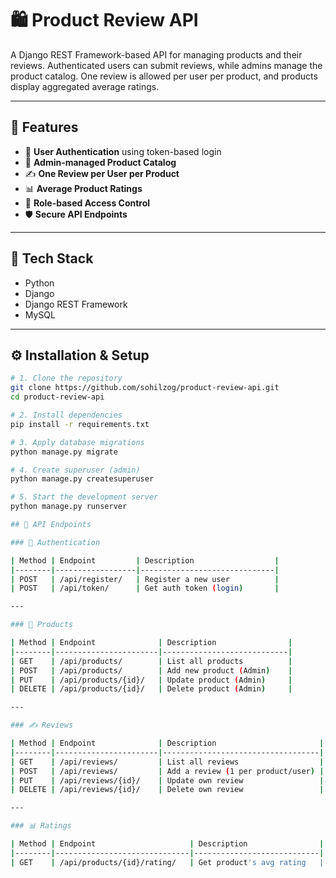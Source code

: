 # 🛍️ Product Review API

A Django REST Framework-based API for managing products and their reviews. Authenticated users can submit reviews, while admins manage the product catalog. One review is allowed per user per product, and products display aggregated average ratings.

---

## 🚀 Features

- 👤 **User Authentication** using token-based login
- 🛒 **Admin-managed Product Catalog**
- ✍️ **One Review per User per Product**
- 📊 **Average Product Ratings**
- 🔐 **Role-based Access Control**
- 🛡️ **Secure API Endpoints**

---

## 🧰 Tech Stack

- Python
- Django
- Django REST Framework
-  MySQL 

---

## ⚙️ Installation & Setup

```bash
# 1. Clone the repository
git clone https://github.com/sohilzog/product-review-api.git
cd product-review-api

# 2. Install dependencies
pip install -r requirements.txt

# 3. Apply database migrations
python manage.py migrate

# 4. Create superuser (admin)
python manage.py createsuperuser

# 5. Start the development server
python manage.py runserver

## 🔑 API Endpoints

### 🔐 Authentication

| Method | Endpoint         | Description                  |
|--------|------------------|------------------------------|
| POST   | /api/register/   | Register a new user          |
| POST   | /api/token/      | Get auth token (login)       |

---

### 🛒 Products

| Method | Endpoint              | Description                |
|--------|-----------------------|----------------------------|
| GET    | /api/products/        | List all products          |
| POST   | /api/products/        | Add new product (Admin)    |
| PUT    | /api/products/{id}/   | Update product (Admin)     |
| DELETE | /api/products/{id}/   | Delete product (Admin)     |

---

### ✍️ Reviews

| Method | Endpoint              | Description                       |
|--------|-----------------------|-----------------------------------|
| GET    | /api/reviews/         | List all reviews                  |
| POST   | /api/reviews/         | Add a review (1 per product/user) |
| PUT    | /api/reviews/{id}/    | Update own review                 |
| DELETE | /api/reviews/{id}/    | Delete own review                 |

---

### 📊 Ratings

| Method | Endpoint                     | Description                |
|--------|------------------------------|----------------------------|
| GET    | /api/products/{id}/rating/   | Get product's avg rating   |


